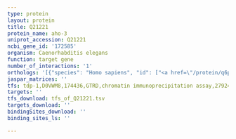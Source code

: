 ```yaml
---
type: protein
layout: protein
title: Q21221
protein_name: aho-3
uniprot_accession: Q21221
ncbi_gene_id: '172585'
organism: Caenorhabditis elegans
function: target gene
number_of_interactions: '1'
orthologs: '[{"species": "Homo sapiens", "id": ["<a href=\"/protein/q6pcb6\">Q6PCB6</a>", "<a href=\"/protein/q5vst6\">Q5VST6</a>"]}, {"species": "Mus musculus", "id": ["<a href=\"/protein/q99jw1\">Q99JW1</a>", "<a href=\"/protein/q7m759\">Q7M759</a>", "<a href=\"/protein/q8vcv1\">Q8VCV1</a>"]}, {"species": "Rattus norvegicus", "id": ["<a href=\"/protein/b5dfk7\">B5DFK7</a>", "<a href=\"/protein/q6ay17\">Q6AY17</a>", "<a href=\"/protein/q5xij5\">Q5XIJ5</a>"]}, {"species": "Drosophila melanogaster", "id": ["Q9VBX8"]}, {"species": "Danio rerio", "id": ["<a href=\"/protein/f1r0s2\">F1R0S2</a>", "A3KPQ6", "<a href=\"/protein/q7zvz7\">Q7ZVZ7</a>", "<a href=\"/protein/e7fgl4\">E7FGL4</a>"]}]'
jaspar_matrices: ''
tfs: tdp-1,D0VWM8,174436,GTRD,chromatin immunoprecipitation assay,27924024%5Buid%5D,No
targets: ''
tfs_download: tfs_of_Q21221.tsv
targets_download: ''
bindingSites_download: ''
binding_sites_ls: ''

---
```

